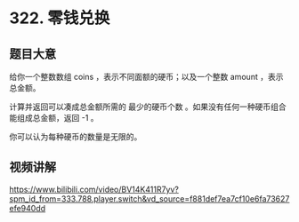 # 322. 零钱兑换

## 题目大意
给你一个整数数组 coins ，表示不同面额的硬币；以及一个整数 amount ，表示总金额。

计算并返回可以凑成总金额所需的 最少的硬币个数 。如果没有任何一种硬币组合能组成总金额，返回 -1 。

你可以认为每种硬币的数量是无限的。

## 视频讲解
https://www.bilibili.com/video/BV14K411R7yv?spm_id_from=333.788.player.switch&vd_source=f881def7ea7cf10e6fa73627efe940dd
